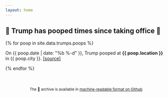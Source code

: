 ```yaml
---
layout: home
---
```

<div id="archive">
  <h2>💩 Trump has pooped <span class="thecount"></span> times since taking office 💩</h2>
  <div class="list">
    {% for poop in site.data.trumps.poops %}
      <p class="poops">On {{ poop.date | date: "%b %-d" }}, Trump pooped at <b>{{ poop.location }}</b> in {{ poop.city }}. <a href="{{ poop.link }}">[source]</a></p>
    {% endfor %}
  </div>
  <p style="text-align: center; margin-top: 50px"><small>The 💩 archive is available in <a href="https://github.com/sinker/trumppoopwatch.org/blob/master/_data/trumps.yml">machine-readable format on Github</a></small></p>
</div>

<script>
var numItems = $('.poops').length;
$( ".thecount" ).append(numItems);
</script>
